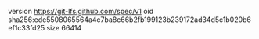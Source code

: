 version https://git-lfs.github.com/spec/v1
oid sha256:ede5508065564a4c7ba8c66b2fb199123b239172ad34d5c1b020b6ef1c33fd25
size 66414
